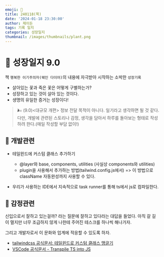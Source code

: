 ```yaml
---
emoji: 🌱
title: 240118(목)
date: '2024-01-18 23:30:00'
author: 제이든
tags: 기록 일지
categories: 성장일지
thumbnail: /images/thumbnails/plant.png
---
```


# 🌱 성장일지 9.0

책 `행복한 이기주의자(웨인 다이어)`의 내용에 자극받아 시작하는 소박한 `성장기록`

- 살아있는 꽃과 죽은 꽃은 어떻게 구별하는가?
- 성장하고 있는 것이 살아 있는 것이다.
- 생명의 유일한 증거는 성장이다!

> 🌬️ (9.0)<대규모 개편> 정보 전달 목적이 아니다. 일기라고 생각하면 될 것 같다. 다만, 개발에 관련된 스토리나 감정, 생각을 담아서 하루를 돌아보는 형태로 작성하려 한다.(매일 작성할 부담 없이!)

## 🔨 개발관련

- 테일윈드에 커스텀 클래스 추가하기

  - @layer와 base, components, utilities (사실상 components와 utilities)
  - plugin을 사용해서 추가하는 방법(tailwind.config.js에서) => 이 방법으로 className 자동완성까지 사용할 수 있다.

- 우리가 사용하는 IDE에서 지속적으로 task runner를 통해 ts에서 js로 컴파일한다.

## 🥳 감정관련

신입으로서 잘하고 있는걸까? 라는 질문에 잘하고 있다라는 대답을 들었다. 아직 갈 길이 멀지만 너무 조급하지 않게 나한테 주어진 테스크를 하나씩 해나가자.

그리고 개발자로서 이 문화와 업계에 적응할 수 있도록 하자.

- [tailwindcss 공식문서: 테일윈드로 커스텀 클래스 맹글기](https://tailwindcss.com/docs/adding-custom-styles#customizing-your-theme)
- [VSCode 공식문서 - Transpile TS into JS](https://code.visualstudio.com/docs/typescript/typescript-compiling#_transpile-typescript-into-javascript)
